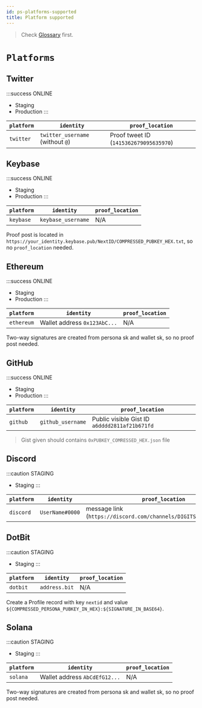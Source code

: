 ```yaml
---
id: ps-platforms-supported
title: Platform supported
---
```


> Check [Glossary](ps-glossary) first.

# `Platforms`

## Twitter

:::success ONLINE
- Staging
- Production
:::

| `platform` | `identity`                       | `proof_location`                       |
|------------|----------------------------------|----------------------------------------|
| `twitter`  | `twitter_username` (without `@`) | Proof tweet ID (`1415362679095635970`) |

## Keybase

:::success ONLINE
- Staging
- Production
:::

| `platform` | `identity`         | `proof_location` |
|------------|--------------------|------------------|
| `keybase`  | `keybase_username` | N/A              |

Proof post is located in
`https://your_identity.keybase.pub/NextID/COMPRESSED_PUBKEY_HEX.txt`,
so no `proof_location` needed.

## Ethereum

:::success ONLINE
- Staging
- Production
:::

| `platform` | `identity`                   | `proof_location` |
|------------|------------------------------|------------------|
| `ethereum` | Wallet address `0x123AbC...` | N/A              |

Two-way signatures are created from persona sk and wallet sk, so no proof post needed.

## GitHub

:::success ONLINE
- Staging
- Production
:::

| `platform` | `identity`        | `proof_location`                              |
|------------|-------------------|-----------------------------------------------|
| `github`   | `github_username` | Public visible Gist ID `a6dddd2811af21b671fd` |

> Gist given should contains `0xPUBKEY_COMRESSED_HEX.json` file

## Discord

:::caution STAGING
- Staging
:::

| `platform` | `identity`      | `proof_location`                                                   |
|------------|-----------------|--------------------------------------------------------------------|
| `discord`  | `UserName#0000` | message link (`https://discord.com/channels/DIGITS/DIGITS/DIGITS`) |

## DotBit

:::caution STAGING
- Staging
:::

| `platform` | `identity`      | `proof_location`                                                   |
|------------|-----------------|--------------------------------------------------------------------|
| `dotbit`   | `address.bit`   | N/A                                                                |

Create a Profile record with key `nextid` and value `${COMPRESSED_PERSONA_PUBKEY_IN_HEX}:${SIGNATURE_IN_BASE64}`.

## Solana

:::caution STAGING
- Staging
:::

| `platform` | `identity`                   | `proof_location` |
|------------|------------------------------|------------------|
| `solana`   | Wallet address `AbCdEfG12...`| N/A              |

Two-way signatures are created from persona sk and wallet sk, so no proof post needed.
